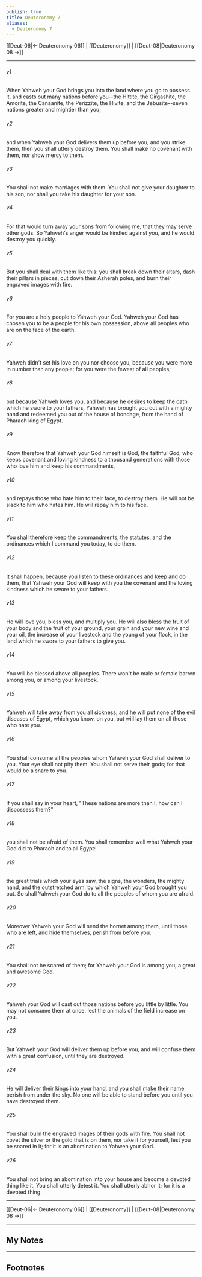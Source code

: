```yaml
---
publish: true
title: Deuteronomy 7
aliases:
  - Deuteronomy 7
---
```


[[Deut-06|← Deuteronomy 06]] | [[Deuteronomy]] | [[Deut-08|Deuteronomy 08 →]]
***



###### v1 
When Yahweh your God brings you into the land where you go to possess it, and casts out many nations before you--the Hittite, the Girgashite, the Amorite, the Canaanite, the Perizzite, the Hivite, and the Jebusite--seven nations greater and mightier than you; 

###### v2 
and when Yahweh your God delivers them up before you, and you strike them, then you shall utterly destroy them. You shall make no covenant with them, nor show mercy to them. 

###### v3 
You shall not make marriages with them. You shall not give your daughter to his son, nor shall you take his daughter for your son. 

###### v4 
For that would turn away your sons from following me, that they may serve other gods. So Yahweh's anger would be kindled against you, and he would destroy you quickly. 

###### v5 
But you shall deal with them like this: you shall break down their altars, dash their pillars in pieces, cut down their Asherah poles, and burn their engraved images with fire. 

###### v6 
For you are a holy people to Yahweh your God. Yahweh your God has chosen you to be a people for his own possession, above all peoples who are on the face of the earth. 

###### v7 
Yahweh didn't set his love on you nor choose you, because you were more in number than any people; for you were the fewest of all peoples; 

###### v8 
but because Yahweh loves you, and because he desires to keep the oath which he swore to your fathers, Yahweh has brought you out with a mighty hand and redeemed you out of the house of bondage, from the hand of Pharaoh king of Egypt. 

###### v9 
Know therefore that Yahweh your God himself is God, the faithful God, who keeps covenant and loving kindness to a thousand generations with those who love him and keep his commandments, 

###### v10 
and repays those who hate him to their face, to destroy them. He will not be slack to him who hates him. He will repay him to his face. 

###### v11 
You shall therefore keep the commandments, the statutes, and the ordinances which I command you today, to do them. 

###### v12 
It shall happen, because you listen to these ordinances and keep and do them, that Yahweh your God will keep with you the covenant and the loving kindness which he swore to your fathers. 

###### v13 
He will love you, bless you, and multiply you. He will also bless the fruit of your body and the fruit of your ground, your grain and your new wine and your oil, the increase of your livestock and the young of your flock, in the land which he swore to your fathers to give you. 

###### v14 
You will be blessed above all peoples. There won't be male or female barren among you, or among your livestock. 

###### v15 
Yahweh will take away from you all sickness; and he will put none of the evil diseases of Egypt, which you know, on you, but will lay them on all those who hate you. 

###### v16 
You shall consume all the peoples whom Yahweh your God shall deliver to you. Your eye shall not pity them. You shall not serve their gods; for that would be a snare to you. 

###### v17 
If you shall say in your heart, "These nations are more than I; how can I dispossess them?" 

###### v18 
you shall not be afraid of them. You shall remember well what Yahweh your God did to Pharaoh and to all Egypt: 

###### v19 
the great trials which your eyes saw, the signs, the wonders, the mighty hand, and the outstretched arm, by which Yahweh your God brought you out. So shall Yahweh your God do to all the peoples of whom you are afraid. 

###### v20 
Moreover Yahweh your God will send the hornet among them, until those who are left, and hide themselves, perish from before you. 

###### v21 
You shall not be scared of them; for Yahweh your God is among you, a great and awesome God. 

###### v22 
Yahweh your God will cast out those nations before you little by little. You may not consume them at once, lest the animals of the field increase on you. 

###### v23 
But Yahweh your God will deliver them up before you, and will confuse them with a great confusion, until they are destroyed. 

###### v24 
He will deliver their kings into your hand, and you shall make their name perish from under the sky. No one will be able to stand before you until you have destroyed them. 

###### v25 
You shall burn the engraved images of their gods with fire. You shall not covet the silver or the gold that is on them, nor take it for yourself, lest you be snared in it; for it is an abomination to Yahweh your God. 

###### v26 
You shall not bring an abomination into your house and become a devoted thing like it. You shall utterly detest it. You shall utterly abhor it; for it is a devoted thing.

***
[[Deut-06|← Deuteronomy 06]] | [[Deuteronomy]] | [[Deut-08|Deuteronomy 08 →]]

---
## My Notes

---
## Footnotes